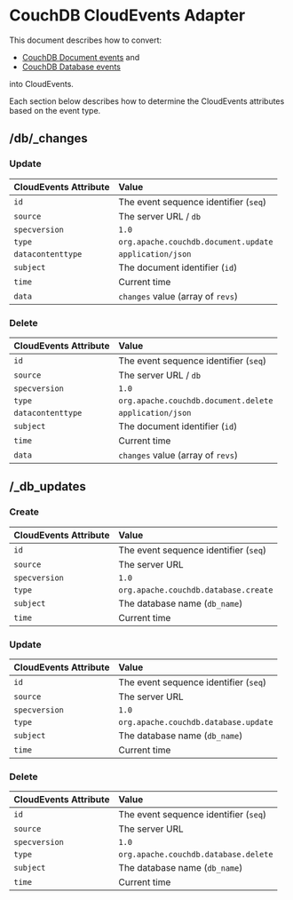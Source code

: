 # CouchDB CloudEvents Adapter

This document describes how to convert:
- [CouchDB Document events](http://docs.couchdb.org/en/stable/api/database/changes.html) and
- [CouchDB Database events](http://docs.couchdb.org/en/stable/api/server/common.html#db-updates)

into CloudEvents.

Each section below describes how to determine the CloudEvents attributes
based on the event type.

## /db/\_changes

### Update

| CloudEvents Attribute | Value                                    |
| :-------------------- | :--------------------------------------- |
| `id`                  | The event sequence identifier (`seq`) |
| `source`              | The server URL / `db`            |
| `specversion`         | `1.0`                                |
| `type`                | `org.apache.couchdb.document.update`     |
| `datacontenttype`     | `application/json`                       |
| `subject`             | The document identifier (`id`)          |
| `time`                | Current time                             |
| `data`                | `changes` value (array of `revs`)           |

### Delete

| CloudEvents Attribute | Value                                    |
| :-------------------- | :--------------------------------------- |
| `id`                  | The event sequence identifier (`seq`) |
| `source`              | The server URL / `db`             |
| `specversion`         | `1.0`                                |
| `type`                | `org.apache.couchdb.document.delete`     |
| `datacontenttype`     | `application/json`                       |
| `subject`             | The document identifier (`id`)           |
| `time`                | Current time                             |
| `data`                | `changes` value (array of `revs`)        |

## /\_db\_updates

### Create

| CloudEvents Attribute | Value                                    |
| :-------------------- | :--------------------------------------- |
| `id`                  | The event sequence identifier (`seq`) |
| `source`              | The server URL    |
| `specversion`         | `1.0`                                |
| `type`                | `org.apache.couchdb.database.create`           |
| `subject`             | The database name (`db_name`)              |
| `time`                | Current time                             |

### Update

| CloudEvents Attribute | Value                                    |
| :-------------------- | :--------------------------------------- |
| `id`                  | The event sequence identifier (`seq`) |
| `source`              | The server URL    |
| `specversion`         | `1.0`                                |
| `type`                | `org.apache.couchdb.database.update`           |
| `subject`             | The database name (`db_name`)              |
| `time`                | Current time                             |

### Delete

| CloudEvents Attribute | Value                                    |
| :-------------------- | :--------------------------------------- |
| `id`                  | The event sequence identifier (`seq`) |
| `source`              | The server URL    |
| `specversion`         | `1.0`                                |
| `type`                | `org.apache.couchdb.database.delete`           |
| `subject`             | The database name (`db_name`)              |
| `time`                | Current time                             |

